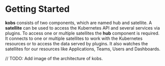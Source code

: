 # Getting Started

**kobs** consists of two components, which are named hub and satellite. A **satellite** can be used to access the Kubernetes API and several services via plugins. To access one or multiple satellites the **hub** component is required. It connects to one or multiple satellites to work with the Kubernetes resources or to access the data served by plugins. It also watches the satellites for our resources like Applications, Teams, Users and Dashboards.

// TODO: Add image of the architecture of kobs.
